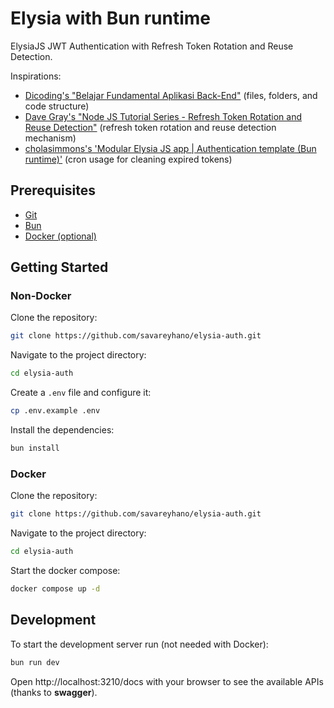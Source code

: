 # Elysia with Bun runtime

ElysiaJS JWT Authentication with Refresh Token Rotation and Reuse Detection.

Inspirations:

- [Dicoding's "Belajar Fundamental Aplikasi Back-End"](https://github.com/dicodingacademy/a271-backend-menengah-labs) (files, folders, and code structure)
- [Dave Gray's "Node JS Tutorial Series - Refresh Token Rotation and Reuse Detection"](https://github.com/gitdagray/refresh_token_rotation) (refresh token rotation and reuse detection mechanism)
- [cholasimmons's 'Modular Elysia JS app | Authentication template (Bun runtime)'](https://github.com/cholasimmons/bun-elysia-modular_auth) (cron usage for cleaning expired tokens)

## Prerequisites

- [Git](https://git-scm.com/downloads)
- [Bun](https://bun.sh/)
- [Docker (optional)](https://www.docker.com/products/docker-desktop/)

## Getting Started

### Non-Docker

Clone the repository:

```bash
git clone https://github.com/savareyhano/elysia-auth.git
```

Navigate to the project directory:

```bash
cd elysia-auth
```

Create a `.env` file and configure it:

```bash
cp .env.example .env
```

Install the dependencies:

```bash
bun install
```

### Docker

Clone the repository:

```bash
git clone https://github.com/savareyhano/elysia-auth.git
```

Navigate to the project directory:

```bash
cd elysia-auth
```

Start the docker compose:

```bash
docker compose up -d
```

## Development

To start the development server run (not needed with Docker):

```bash
bun run dev
```

Open http://localhost:3210/docs with your browser to see the available APIs (thanks to **swagger**).
